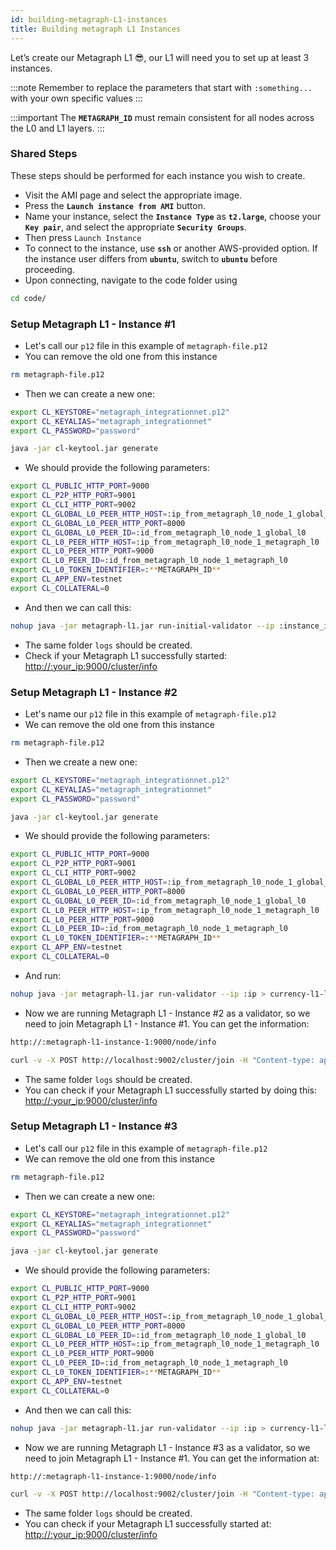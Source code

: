 ```yaml
---
id: building-metagraph-L1-instances
title: Building metagraph L1 Instances
---
```



Let’s create our Metagraph L1 😎, our L1 will need you to set up at least 3 instances. 

:::note
 Remember to replace the parameters that start with `:something...` with your own specific values 
:::

:::important
The **`METAGRAPH_ID`** must remain consistent for all nodes across the L0 and L1 layers.
:::

### Shared Steps

These steps should be performed for each instance you wish to create.

- Visit the AMI page and select the appropriate image.
- Press the **`Launch instance from AMI`** button.
- Name your instance, select the **`Instance Type`** as **`t2.large`**, choose your **`Key pair`**, and select the appropriate **`Security Groups`**.
- Then press `Launch Instance`
- To connect to the instance, use **`ssh`** or another AWS-provided option. If the instance user differs from **`ubuntu`**, switch to **`ubuntu`** before proceeding.
- Upon connecting, navigate to the code folder using

```bash
cd code/
```

### Setup Metagraph L1 - Instance #1

- Let's call our `p12` file in this example of `metagraph-file.p12`
- You can remove the old one from this instance

```bash
rm metagraph-file.p12
```

- Then we can create a new one:

```bash
export CL_KEYSTORE="metagraph_integrationnet.p12"
export CL_KEYALIAS="metagraph_integrationnet"
export CL_PASSWORD="password"

java -jar cl-keytool.jar generate
```

- We should provide the following parameters:

```bash
export CL_PUBLIC_HTTP_PORT=9000
export CL_P2P_HTTP_PORT=9001
export CL_CLI_HTTP_PORT=9002
export CL_GLOBAL_L0_PEER_HTTP_HOST=:ip_from_metagraph_l0_node_1_global_l0
export CL_GLOBAL_L0_PEER_HTTP_PORT=8000
export CL_GLOBAL_L0_PEER_ID=:id_from_metagraph_l0_node_1_global_l0
export CL_L0_PEER_HTTP_HOST=:ip_from_metagraph_l0_node_1_metagraph_l0
export CL_L0_PEER_HTTP_PORT=9000
export CL_L0_PEER_ID=:id_from_metagraph_l0_node_1_metagraph_l0
export CL_L0_TOKEN_IDENTIFIER=:**METAGRAPH_ID**
export CL_APP_ENV=testnet
export CL_COLLATERAL=0
```

- And then we can call this:

```bash
nohup java -jar metagraph-l1.jar run-initial-validator --ip :instance_ip > metagprah-l1-logs.log 2>&1 &
```

- The same folder `logs` should be created.
- Check if your Metagraph L1 successfully started:
[http://:your_ip:9000/cluster/info](https://www.notion.so/Generating-Base-Instance-39cef6eda5e346939184d18855312044?pvs=21)

### Setup Metagraph L1 - Instance #2

- Let's name our `p12` file in this example of `metagraph-file.p12`
- We can remove the old one from this instance

```bash
rm metagraph-file.p12
```

- Then we create a new one:

```bash
export CL_KEYSTORE="metagraph_integrationnet.p12"
export CL_KEYALIAS="metagraph_integrationnet"
export CL_PASSWORD="password"

java -jar cl-keytool.jar generate
```

- We should provide the following parameters:

```bash
export CL_PUBLIC_HTTP_PORT=9000
export CL_P2P_HTTP_PORT=9001
export CL_CLI_HTTP_PORT=9002
export CL_GLOBAL_L0_PEER_HTTP_HOST=:ip_from_metagraph_l0_node_1_global_l0
export CL_GLOBAL_L0_PEER_HTTP_PORT=8000
export CL_GLOBAL_L0_PEER_ID=:id_from_metagraph_l0_node_1_global_l0
export CL_L0_PEER_HTTP_HOST=:ip_from_metagraph_l0_node_1_metagraph_l0
export CL_L0_PEER_HTTP_PORT=9000
export CL_L0_PEER_ID=:id_from_metagraph_l0_node_1_metagraph_l0
export CL_L0_TOKEN_IDENTIFIER=:**METAGRAPH_ID**
export CL_APP_ENV=testnet
export CL_COLLATERAL=0
```

- And run:

```bash
nohup java -jar metagraph-l1.jar run-validator --ip :ip > currency-l1-logs.log 2>&1 &
```

- Now we are running Metagraph L1 - Instance #2 as a validator, so we need to join Metagraph L1 - Instance #1. You can get the information:

```bash
http://:metagraph-l1-instance-1:9000/node/info
```

```bash
curl -v -X POST http://localhost:9002/cluster/join -H "Content-type: application/json" -d '{ "id":":id_from_metagraph_l1_1", "ip": ":ip_from_metagraph_l1", "p2pPort": 9001 }'
```

- The same folder `logs` should be created.
- You can check if your Metagraph L1 successfully started by doing this:
[http://:your_ip:9000/cluster/info](https://www.notion.so/Generating-Base-Instance-39cef6eda5e346939184d18855312044?pvs=21)

### Setup Metagraph L1 - Instance #3

- Let's call our `p12` file in this example of `metagraph-file.p12`
- We can remove the old one from this instance

```bash
rm metagraph-file.p12
```

- Then we can create a new one:

```bash
export CL_KEYSTORE="metagraph_integrationnet.p12"
export CL_KEYALIAS="metagraph_integrationnet"
export CL_PASSWORD="password"

java -jar cl-keytool.jar generate
```

- We should provide the following parameters:

```bash
export CL_PUBLIC_HTTP_PORT=9000
export CL_P2P_HTTP_PORT=9001
export CL_CLI_HTTP_PORT=9002
export CL_GLOBAL_L0_PEER_HTTP_HOST=:ip_from_metagraph_l0_node_1_global_l0
export CL_GLOBAL_L0_PEER_HTTP_PORT=8000
export CL_GLOBAL_L0_PEER_ID=:id_from_metagraph_l0_node_1_global_l0
export CL_L0_PEER_HTTP_HOST=:ip_from_metagraph_l0_node_1_metagraph_l0
export CL_L0_PEER_HTTP_PORT=9000
export CL_L0_PEER_ID=:id_from_metagraph_l0_node_1_metagraph_l0
export CL_L0_TOKEN_IDENTIFIER=:**METAGRAPH_ID**
export CL_APP_ENV=testnet
export CL_COLLATERAL=0
```

- And then we can call this:

```bash
nohup java -jar metagraph-l1.jar run-validator --ip :ip > currency-l1-logs.log 2>&1 &
```

- Now we are running Metagraph L1 - Instance #3 as a validator, so we need to join Metagraph L1 - Instance #1. You can get the information at:

```bash
http://:metagraph-l1-instance-1:9000/node/info
```

```bash
curl -v -X POST http://localhost:9002/cluster/join -H "Content-type: application/json" -d '{ "id":":id_from_metagraph_l1_1", "ip": ":ip_from_metagraph_l1", "p2pPort": 9001 }'
```

- The same folder `logs` should be created.
- You can check if your Metagraph L1 successfully started at:
[http://:your_ip:9000/cluster/info](https://www.notion.so/Generating-Base-Instance-39cef6eda5e346939184d18855312044?pvs=21)